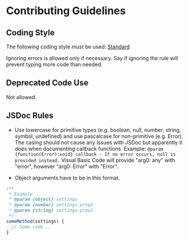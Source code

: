 # Contributing Guidelines

## Coding Style

The following coding style must be used: [Standard](https://standardjs.com)

Ignoring errors is allowed only if necessary. Say if ignoring the rule will prevent typing more code than needed.

## Deprecated Code Use

Not allowed.

## JSDoc Rules

* Use lowercase for primitive types (e.g. boolean, null, number, string, symbol, undefined) and use pascalcase for non-primitive (e.g. Error). The casing should not cause any issues with JSDoc but apparently it does when documenting callback functions. Example: `@param {function(Error):void} callback - If no error occurs, null is provided instead.` Visual Basic Code will provide "arg0: any" with "error", however "arg0: Error" with "Error".

* Object arguments have to be in this format.

```javascript
/**
 * Example
 * @param {object} settings
 * @param {number} settings.prop1
 * @param {string} settings.prop2
 */
someMethod(settings) {
  // Some code...
}
```